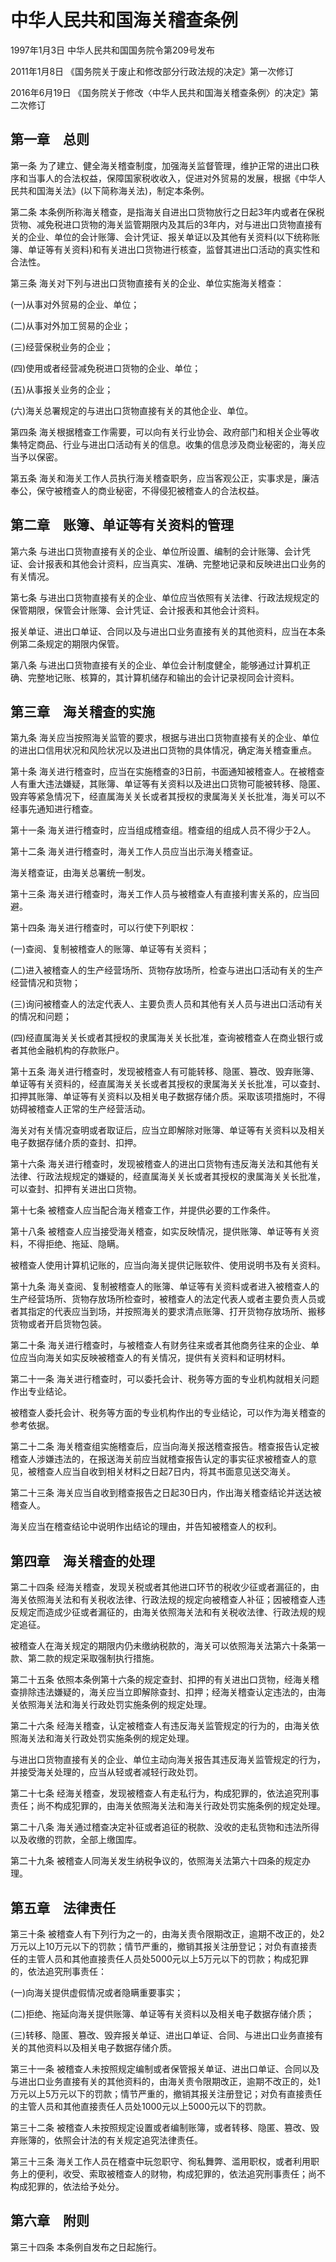 # 中华人民共和国海关稽查条例

1997年1月3日 中华人民共和国国务院令第209号发布

2011年1月8日 《国务院关于废止和修改部分行政法规的决定》第一次修订

2016年6月19日 《国务院关于修改〈中华人民共和国海关稽查条例〉的决定》第二次修订

<!-- INFO END -->

## 第一章　总则

第一条 为了建立、健全海关稽查制度，加强海关监督管理，维护正常的进出口秩序和当事人的合法权益，保障国家税收收入，促进对外贸易的发展，根据《中华人民共和国海关法》(以下简称海关法)，制定本条例。

第二条 本条例所称海关稽查，是指海关自进出口货物放行之日起3年内或者在保税货物、减免税进口货物的海关监管期限内及其后的3年内，对与进出口货物直接有关的企业、单位的会计账簿、会计凭证、报关单证以及其他有关资料(以下统称账簿、单证等有关资料)和有关进出口货物进行核查，监督其进出口活动的真实性和合法性。

第三条 海关对下列与进出口货物直接有关的企业、单位实施海关稽查：

(一)从事对外贸易的企业、单位；

(二)从事对外加工贸易的企业；

(三)经营保税业务的企业；

(四)使用或者经营减免税进口货物的企业、单位；

(五)从事报关业务的企业；

(六)海关总署规定的与进出口货物直接有关的其他企业、单位。

第四条 海关根据稽查工作需要，可以向有关行业协会、政府部门和相关企业等收集特定商品、行业与进出口活动有关的信息。收集的信息涉及商业秘密的，海关应当予以保密。

第五条 海关和海关工作人员执行海关稽查职务，应当客观公正，实事求是，廉洁奉公，保守被稽查人的商业秘密，不得侵犯被稽查人的合法权益。

## 第二章　账簿、单证等有关资料的管理

第六条 与进出口货物直接有关的企业、单位所设置、编制的会计账簿、会计凭证、会计报表和其他会计资料，应当真实、准确、完整地记录和反映进出口业务的有关情况。

第七条 与进出口货物直接有关的企业、单位应当依照有关法律、行政法规规定的保管期限，保管会计账簿、会计凭证、会计报表和其他会计资料。

报关单证、进出口单证、合同以及与进出口业务直接有关的其他资料，应当在本条例第二条规定的期限内保管。

第八条 与进出口货物直接有关的企业、单位会计制度健全，能够通过计算机正确、完整地记账、核算的，其计算机储存和输出的会计记录视同会计资料。

## 第三章　海关稽查的实施

第九条 海关应当按照海关监管的要求，根据与进出口货物直接有关的企业、单位的进出口信用状况和风险状况以及进出口货物的具体情况，确定海关稽查重点。

第十条 海关进行稽查时，应当在实施稽查的3日前，书面通知被稽查人。在被稽查人有重大违法嫌疑，其账簿、单证等有关资料以及进出口货物可能被转移、隐匿、毁弃等紧急情况下，经直属海关关长或者其授权的隶属海关关长批准，海关可以不经事先通知进行稽查。

第十一条 海关进行稽查时，应当组成稽查组。稽查组的组成人员不得少于2人。

第十二条 海关进行稽查时，海关工作人员应当出示海关稽查证。

海关稽查证，由海关总署统一制发。

第十三条 海关进行稽查时，海关工作人员与被稽查人有直接利害关系的，应当回避。

第十四条 海关进行稽查时，可以行使下列职权：

(一)查阅、复制被稽查人的账簿、单证等有关资料；

(二)进入被稽查人的生产经营场所、货物存放场所，检查与进出口活动有关的生产经营情况和货物；

(三)询问被稽查人的法定代表人、主要负责人员和其他有关人员与进出口活动有关的情况和问题；

(四)经直属海关关长或者其授权的隶属海关关长批准，查询被稽查人在商业银行或者其他金融机构的存款账户。

第十五条 海关进行稽查时，发现被稽查人有可能转移、隐匿、篡改、毁弃账簿、单证等有关资料的，经直属海关关长或者其授权的隶属海关关长批准，可以查封、扣押其账簿、单证等有关资料以及相关电子数据存储介质。采取该项措施时，不得妨碍被稽查人正常的生产经营活动。

海关对有关情况查明或者取证后，应当立即解除对账簿、单证等有关资料以及相关电子数据存储介质的查封、扣押。

第十六条 海关进行稽查时，发现被稽查人的进出口货物有违反海关法和其他有关法律、行政法规规定的嫌疑的，经直属海关关长或者其授权的隶属海关关长批准，可以查封、扣押有关进出口货物。

第十七条 被稽查人应当配合海关稽查工作，并提供必要的工作条件。

第十八条 被稽查人应当接受海关稽查，如实反映情况，提供账簿、单证等有关资料，不得拒绝、拖延、隐瞒。

被稽查人使用计算机记账的，应当向海关提供记账软件、使用说明书及有关资料。

第十九条 海关查阅、复制被稽查人的账簿、单证等有关资料或者进入被稽查人的生产经营场所、货物存放场所检查时，被稽查人的法定代表人或者主要负责人员或者其指定的代表应当到场，并按照海关的要求清点账簿、打开货物存放场所、搬移货物或者开启货物包装。

第二十条 海关进行稽查时，与被稽查人有财务往来或者其他商务往来的企业、单位应当向海关如实反映被稽查人的有关情况，提供有关资料和证明材料。

第二十一条 海关进行稽查时，可以委托会计、税务等方面的专业机构就相关问题作出专业结论。

被稽查人委托会计、税务等方面的专业机构作出的专业结论，可以作为海关稽查的参考依据。

第二十二条 海关稽查组实施稽查后，应当向海关报送稽查报告。稽查报告认定被稽查人涉嫌违法的，在报送海关前应当就稽查报告认定的事实征求被稽查人的意见，被稽查人应当自收到相关材料之日起7日内，将其书面意见送交海关。

第二十三条 海关应当自收到稽查报告之日起30日内，作出海关稽查结论并送达被稽查人。

海关应当在稽查结论中说明作出结论的理由，并告知被稽查人的权利。

## 第四章　海关稽查的处理

第二十四条 经海关稽查，发现关税或者其他进口环节的税收少征或者漏征的，由海关依照海关法和有关税收法律、行政法规的规定向被稽查人补征；因被稽查人违反规定而造成少征或者漏征的，由海关依照海关法和有关税收法律、行政法规的规定追征。

被稽查人在海关规定的期限内仍未缴纳税款的，海关可以依照海关法第六十条第一款、第二款的规定采取强制执行措施。

第二十五条 依照本条例第十六条的规定查封、扣押的有关进出口货物，经海关稽查排除违法嫌疑的，海关应当立即解除查封、扣押；经海关稽查认定违法的，由海关依照海关法和海关行政处罚实施条例的规定处理。

第二十六条 经海关稽查，认定被稽查人有违反海关监管规定的行为的，由海关依照海关法和海关行政处罚实施条例的规定处理。

与进出口货物直接有关的企业、单位主动向海关报告其违反海关监管规定的行为，并接受海关处理的，应当从轻或者减轻行政处罚。

第二十七条 经海关稽查，发现被稽查人有走私行为，构成犯罪的，依法追究刑事责任；尚不构成犯罪的，由海关依照海关法和海关行政处罚实施条例的规定处理。

第二十八条 海关通过稽查决定补征或者追征的税款、没收的走私货物和违法所得以及收缴的罚款，全部上缴国库。

第二十九条 被稽查人同海关发生纳税争议的，依照海关法第六十四条的规定办理。

## 第五章　法律责任

第三十条 被稽查人有下列行为之一的，由海关责令限期改正，逾期不改正的，处2万元以上10万元以下的罚款；情节严重的，撤销其报关注册登记；对负有直接责任的主管人员和其他直接责任人员处5000元以上5万元以下的罚款；构成犯罪的，依法追究刑事责任：

(一)向海关提供虚假情况或者隐瞒重要事实；

(二)拒绝、拖延向海关提供账簿、单证等有关资料以及相关电子数据存储介质；

(三)转移、隐匿、篡改、毁弃报关单证、进出口单证、合同、与进出口业务直接有关的其他资料以及相关电子数据存储介质。

第三十一条 被稽查人未按照规定编制或者保管报关单证、进出口单证、合同以及与进出口业务直接有关的其他资料的，由海关责令限期改正，逾期不改正的，处1万元以上5万元以下的罚款；情节严重的，撤销其报关注册登记；对负有直接责任的主管人员和其他直接责任人员处1000元以上5000元以下的罚款。

第三十二条 被稽查人未按照规定设置或者编制账簿，或者转移、隐匿、篡改、毁弃账簿的，依照会计法的有关规定追究法律责任。

第三十三条 海关工作人员在稽查中玩忽职守、徇私舞弊、滥用职权，或者利用职务上的便利，收受、索取被稽查人的财物，构成犯罪的，依法追究刑事责任；尚不构成犯罪的，依法给予处分。

## 第六章　附则

第三十四条 本条例自发布之日起施行。